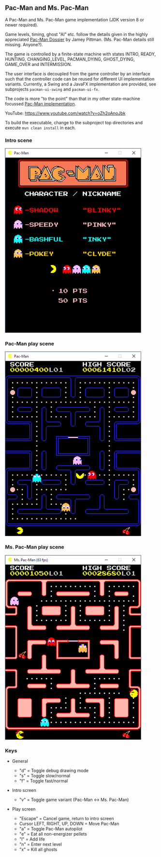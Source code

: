 ## Pac-Man and Ms. Pac-Man

A Pac-Man and Ms. Pac-Man game implementation (JDK version 8 or newer required). 

Game levels, timing, ghost "AI" etc. follow the details given in the highly appreciated [Pac-Man Dossier](https://pacman.holenet.info) by Jamey Pittman. (Ms. Pac-Man details still missing. Anyone?).

The game is controlled by a finite-state machine with states INTRO, READY, HUNTING, CHANGING_LEVEL, PACMAN_DYING, GHOST_DYING, GAME_OVER and INTERMISSION. 

The user interface is decoupled from the game controller by an interface such that the controller code can be reused for different UI implementation variants. Currently, a Swing and a JavaFX implementation are provided, see subprojects `pacman-ui-swing` and `pacman-ui-fx`.

The code is more "to the point" than that in my other state-machine focussed [Pac-Man implementation](https://github.com/armin-reichert/pacman).

YouTube: https://www.youtube.com/watch?v=oZh2oAnoJbk

To build the executable, change to the subproject top directories and execute `mvn clean install` in each.

### Intro scene
<img src="pacman/doc/intro.png">

### Pac-Man play scene
<img src="pacman/doc/playing.png">

### Ms. Pac-Man play scene
<img src="pacman/doc/mspacman_playing.png">

### Keys

- General
  - "d" = Toggle debug drawing mode
  - "s" = Toggle slow/normal 
  - "f" = Toggle fast/normal

- Intro screen
  - "v" = Toggle game variant (Pac-Man <-> Ms. Pac-Man)

- Play screen
  - "Escape" = Cancel game, return to intro screen
  - Cursor LEFT, RIGHT, UP, DOWN = Move Pac-Man
  - "a" = Toggle Pac-Man autopilot
  - "e" = Eat all non-energizer pellets
  - "l" = Add life
  - "n" = Enter next level
  - "x" = Kill all ghosts
  
